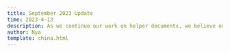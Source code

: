 ```yaml
---
title: September 2023 Update
time: 2023-4-13
description: As we continue our work on helper documents, we believe our users should be updated with the latest updates for this purpose. From now on, every new update (excluding bug fixes) will be documented here as patch notes.
author: Nya
template: china.html
---
```

